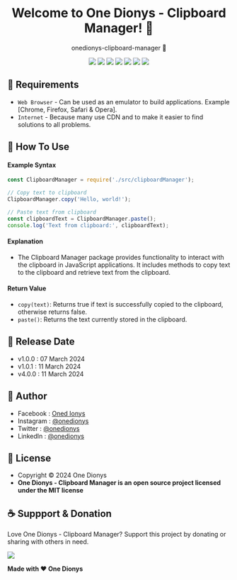 <h1 align="center">Welcome to One Dionys - Clipboard Manager! 👋 </h1>

<p align="center">onedionys-clipboard-manager 💖 </p>

<p align="center">
<img src="https://img.shields.io/github/contributors/onedionys/onedionys-clipboard-manager?style=flat-square">
<img src="https://img.shields.io/github/issues/onedionys/onedionys-clipboard-manager?style=flat-square">
<img src="https://img.shields.io/github/stars/onedionys/onedionys-clipboard-manager?style=flat-square"> 
<img src="https://img.shields.io/github/forks/onedionys/onedionys-clipboard-manager?style=flat-square">
<img src="https://img.shields.io/github/last-commit/onedionys/onedionys-clipboard-manager.svg?style=flat-square">
<img src="https://img.shields.io/github/languages/code-size/onedionys/onedionys-clipboard-manager?style=flat-square">
<img src="https://img.shields.io/github/license/onedionys/onedionys-clipboard-manager?style=flat-square">
</p>

## 💾 Requirements

* `Web Browser` - Can be used as an emulator to build applications. Example [Chrome, Firefox, Safari & Opera].
* `Internet` - Because many use CDN and to make it easier to find solutions to all problems.

## 🎯 How To Use

#### Example Syntax

```javascript
const ClipboardManager = require('./src/clipboardManager');

// Copy text to clipboard
ClipboardManager.copy('Hello, world!');

// Paste text from clipboard
const clipboardText = ClipboardManager.paste();
console.log('Text from clipboard:', clipboardText);
```

#### Explanation

* The Clipboard Manager package provides functionality to interact with the clipboard in JavaScript applications. It includes methods to copy text to the clipboard and retrieve text from the clipboard.

#### Return Value

* `copy(text)`: Returns true if text is successfully copied to the clipboard, otherwise returns false.
* `paste()`: Returns the text currently stored in the clipboard.

## 📆 Release Date

* v1.0.0 : 07 March 2024
* v1.0.1 : 11 March 2024
* v4.0.0 : 11 March 2024

## 🧑 Author

* Facebook : <a href="https://www.facebook.com/theonedionys"> Oned Ionys</a>
* Instagram : <a href="https://www.instagram.com/onedionys/"> @onedionys</a>
* Twitter : <a href="https://twitter.com/onedionys"> @onedionys</a>
* LinkedIn :  <a href="https://www.linkedin.com/in/onedionys/"> @onedionys</a>

## 📝 License

* Copyright © 2024 One Dionys
* **One Dionys - Clipboard Manager is an open source project licensed under the MIT license**

## ☕️ Suppport & Donation

Love One Dionys - Clipboard Manager? Support this project by donating or sharing with others in need.

<a href="https://www.buymeacoffee.com/onedionys"><img src="https://img.shields.io/badge/Buy_Me_A_Coffee-FFDD00?style=for-the-badge&logo=buy-me-a-coffee&logoColor=black"/> </a>

**Made with ❤️ One Dionys**
